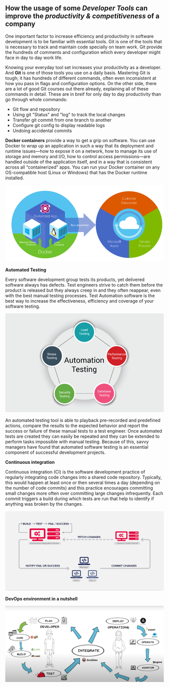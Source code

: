 ## How the usage of some _**Developer Tools**_ can improve the _**productivity & competitiveness**_ of a company

One important factor to increase efficiency and productivity in software development is to be familiar with essential tools. Git is one of the tools that is necessary to track and maintain code specially on team work. Git provide the hundreds of comments and configuration which every developer might face in day to day work life.

Knowing your everyday tool set increases your productivity as a developer. And **Git** is one of those tools you use on a daily basis. Mastering Git is tough; it has hundreds of different commands, often even inconsistent at how you pass in flags and configuration options. On the other side, there are a lot of good Git courses out there already, explaining all of these commands in detail. These are in breif for only day to day productivity than go through whole commands:

* Git flow and repository
* Using git "Status" and "log" to track the local changes
* Transfer git commit from one branch to another
* Configure git config to display readable logs
* Undoing accidental commits

**Docker containers** provide a way to get a grip on software. You can use Docker to wrap up an application in such a way that its deployment and runtime issues—how to expose it on a network, how to manage its use of storage and memory and I/O, how to control access permissions—are handled outside of the application itself, and in a way that is consistent across all “containerized” apps. You can run your Docker container on any OS-compatible host (Linux or Windows) that has the Docker runtime installed.

![Docker Containers](/Images/Docker-Container.png)

**Automated Testing**

Every software development group tests its products, yet delivered software always has defects. Test engineers strive to catch them before the product is released but they always creep in and they often reappear, even with the best manual testing processes. Test Automation software is the best way to increase the effectiveness, efficiency and coverage of your software testing.

![Automated Testing](/Images/Automated-Testing.jpg)

An automated testing tool is able to playback pre-recorded and predefined actions, compare the results to the expected behavior and report the success or failure of these manual tests to a test engineer. Once automated tests are created they can easily be repeated and they can be extended to perform tasks impossible with manual testing. Because of this, savvy managers have found that automated software testing is an essential component of successful development projects.

**Continuous integration**

Continuous integration (CI) is the software development practice of regularly integrating code changes into a shared code repository. Typically, this would happen at least once or then several times a day (depending on the number of code commits) and this practice encourages committing small changes more often over committing large changes infrequently. Each commit triggers a build during which tests are run that help to identify if anything was broken by the changes.

![Continuous-Integration](/Images/Continuous-Integration.png)

**DevOps environment in a nutshell**

![DevOps Environment in a nutshell](/Images/DevOps.png)
